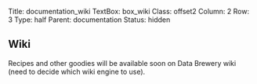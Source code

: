 Title: documentation_wiki
TextBox: box_wiki
Class: offset2
Column: 2
Row: 3
Type: half
Parent: documentation
Status: hidden

## Wiki ##

Recipes and other goodies will be available soon on Data Brewery wiki (need to
decide which wiki engine to use).
